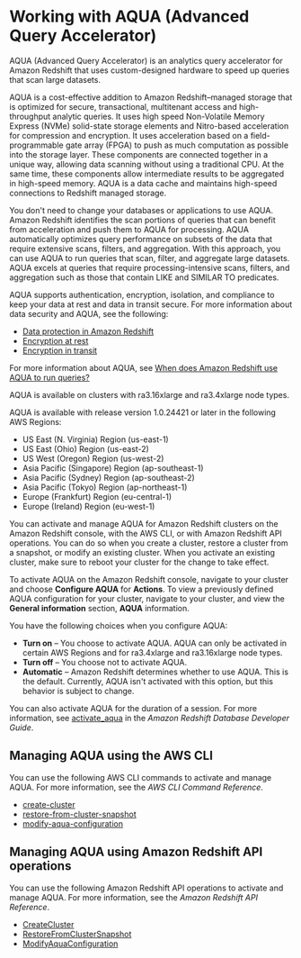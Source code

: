 # Working with AQUA \(Advanced Query Accelerator\)<a name="managing-cluster-aqua"></a>

AQUA \(Advanced Query Accelerator\) is an analytics query accelerator for Amazon Redshift that uses custom\-designed hardware to speed up queries that scan large datasets\. 

AQUA is a cost\-effective addition to Amazon Redshift–managed storage that is optimized for secure, transactional, multitenant access and high\-throughput analytic queries\. It uses high speed Non\-Volatile Memory Express \(NVMe\) solid\-state storage elements and Nitro\-based acceleration for compression and encryption\. It uses acceleration based on a field\-programmable gate array \(FPGA\) to push as much computation as possible into the storage layer\. These components are connected together in a unique way, allowing data scanning without using a traditional CPU\. At the same time, these components allow intermediate results to be aggregated in high\-speed memory\. AQUA is a data cache and maintains high\-speed connections to Redshift managed storage\.

You don't need to change your databases or applications to use AQUA\. Amazon Redshift identifies the scan portions of queries that can benefit from acceleration and push them to AQUA for processing\. AQUA automatically optimizes query performance on subsets of the data that require extensive scans, filters, and aggregation\. With this approach, you can use AQUA to run queries that scan, filter, and aggregate large datasets\. AQUA excels at queries that require processing\-intensive scans, filters, and aggregation such as those that contain LIKE and SIMILAR TO predicates\. 

AQUA supports authentication, encryption, isolation, and compliance to keep your data at rest and data in transit secure\. For more information about data security and AQUA, see the following: 
+ [Data protection in Amazon Redshift](security-data-protection.md)
+ [Encryption at rest](security-server-side-encryption.md)
+ [Encryption in transit](security-encryption-in-transit.md)

For more information about AQUA, see [When does Amazon Redshift use AQUA to run queries?](managing-cluster-aqua-understanding.md)

AQUA is available on clusters with ra3\.16xlarge and ra3\.4xlarge node types\. 

AQUA is available with release version 1\.0\.24421 or later in the following AWS Regions: 
+ US East \(N\. Virginia\) Region \(us\-east\-1\)
+ US East \(Ohio\) Region \(us\-east\-2\)
+ US West \(Oregon\) Region \(us\-west\-2\) 
+ Asia Pacific \(Singapore\) Region \(ap\-southeast\-1\)
+ Asia Pacific \(Sydney\) Region \(ap\-southeast\-2\)
+ Asia Pacific \(Tokyo\) Region \(ap\-northeast\-1\)
+ Europe \(Frankfurt\) Region \(eu\-central\-1\)
+ Europe \(Ireland\) Region \(eu\-west\-1\)

You can activate and manage AQUA for Amazon Redshift clusters on the Amazon Redshift console, with the AWS CLI, or with Amazon Redshift API operations\. You can do so when you create a cluster,  restore a cluster from a snapshot, or modify an existing cluster\. When you activate an existing cluster, make sure to reboot your cluster for the change to take effect\. 

To activate AQUA on the Amazon Redshift console, navigate to your cluster and choose **Configure AQUA** for **Actions**\. To view a previously defined AQUA configuration for your cluster, navigate to your cluster, and view the **General information** section, **AQUA** information\. 

You have the following choices when you configure AQUA:
+ **Turn on** – You choose to activate AQUA\. AQUA can only be activated in certain AWS Regions and for ra3\.4xlarge and ra3\.16xlarge node types\. 
+ **Turn off** – You choose not to activate AQUA\. 
+ **Automatic** – Amazon Redshift determines whether to use AQUA\. This is the default\. Currently, AQUA isn't activated with this option, but this behavior is subject to change\. 

You can also activate AQUA for the duration of a session\. For more information, see [activate\_aqua](https://docs.aws.amazon.com/redshift/latest/dg/r_activate_aqua.html) in the *Amazon Redshift Database Developer Guide*\.

## Managing AQUA using the AWS CLI<a name="managing-cluster-aqua-cli"></a>

You can use the following AWS CLI commands to activate and manage AQUA\. For more information, see the *AWS CLI Command Reference*\.
+ [create\-cluster](https://docs.aws.amazon.com/cli/latest/reference/redshift/create-cluster.html)
+ [restore\-from\-cluster\-snapshot](https://docs.aws.amazon.com/cli/latest/reference/redshift/restore-from-cluster-snapshot.html)
+ [modify\-aqua\-configuration](https://docs.aws.amazon.com/cli/latest/reference/redshift/modify-aqua-configuration.html)

## Managing AQUA using Amazon Redshift API operations<a name="managing-cluster-aqua-api"></a>

You can use the following Amazon Redshift API operations to activate and manage AQUA\. For more information, see the *Amazon Redshift API Reference*\.
+ [CreateCluster](https://docs.aws.amazon.com/redshift/latest/APIReference/API_CreateCluster.html)
+ [RestoreFromClusterSnapshot](https://docs.aws.amazon.com/redshift/latest/APIReference/API_RestoreFromClusterSnapshot.html)
+ [ModifyAquaConfiguration](https://docs.aws.amazon.com/redshift/latest/APIReference/API_ModifyAquaConfiguration.html)